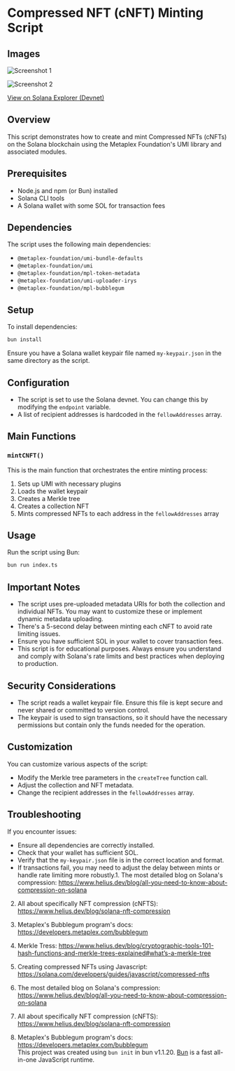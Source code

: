 # Compressed NFT (cNFT) Minting Script

## Images

![Screenshot 1](https://github.com/4rjunc/cNFT/blob/main/src/Screenshot%202024-09-29%20at%2016.18.41.png?raw=true)

![Screenshot 2](https://github.com/4rjunc/cNFT/blob/main/src/Screenshot%202024-09-29%20at%2016.18.50.png?raw=true)

[View on Solana Explorer (Devnet)](https://explorer.solana.com/address/6fEXLrZ2jn9QcUQeZ3Ted3HyRhv2xo6PNCdMDzbgqUuF?cluster=devnet)

## Overview

This script demonstrates how to create and mint Compressed NFTs (cNFTs) on the Solana blockchain using the Metaplex Foundation's UMI library and associated modules.

## Prerequisites

- Node.js and npm (or Bun) installed
- Solana CLI tools
- A Solana wallet with some SOL for transaction fees

## Dependencies

The script uses the following main dependencies:

- `@metaplex-foundation/umi-bundle-defaults`
- `@metaplex-foundation/umi`
- `@metaplex-foundation/mpl-token-metadata`
- `@metaplex-foundation/umi-uploader-irys`
- `@metaplex-foundation/mpl-bubblegum`

## Setup

To install dependencies:

```bash
bun install
```

Ensure you have a Solana wallet keypair file named `my-keypair.json` in the same directory as the script.

## Configuration

- The script is set to use the Solana devnet. You can change this by modifying the `endpoint` variable.
- A list of recipient addresses is hardcoded in the `fellowAddresses` array.

## Main Functions

### `mintCNFT()`

This is the main function that orchestrates the entire minting process:

1. Sets up UMI with necessary plugins
2. Loads the wallet keypair
3. Creates a Merkle tree
4. Creates a collection NFT
5. Mints compressed NFTs to each address in the `fellowAddresses` array

## Usage

Run the script using Bun:

```bash
bun run index.ts
```

## Important Notes

- The script uses pre-uploaded metadata URIs for both the collection and individual NFTs. You may want to customize these or implement dynamic metadata uploading.
- There's a 5-second delay between minting each cNFT to avoid rate limiting issues.
- Ensure you have sufficient SOL in your wallet to cover transaction fees.
- This script is for educational purposes. Always ensure you understand and comply with Solana's rate limits and best practices when deploying to production.

## Security Considerations

- The script reads a wallet keypair file. Ensure this file is kept secure and never shared or committed to version control.
- The keypair is used to sign transactions, so it should have the necessary permissions but contain only the funds needed for the operation.

## Customization

You can customize various aspects of the script:

- Modify the Merkle tree parameters in the `createTree` function call.
- Adjust the collection and NFT metadata.
- Change the recipient addresses in the `fellowAddresses` array.

## Troubleshooting

If you encounter issues:

- Ensure all dependencies are correctly installed.
- Check that your wallet has sufficient SOL.
- Verify that the `my-keypair.json` file is in the correct location and format.
- If transactions fail, you may need to adjust the delay between mints or handle rate limiting more robustly.1. The most detailed blog on Solana's compression: https://www.helius.dev/blog/all-you-need-to-know-about-compression-on-solana

2. All about specifically NFT compression (cNFTS): https://www.helius.dev/blog/solana-nft-compression
3. Metaplex's Bubblegum program's docs: https://developers.metaplex.com/bubblegum
4. Merkle Tress: https://www.helius.dev/blog/cryptographic-tools-101-hash-functions-and-merkle-trees-explained#what’s-a-merkle-tree

5. Creating compressed NFTs using Javascript: https://solana.com/developers/guides/javascript/compressed-nfts
6. The most detailed blog on Solana's compression: https://www.helius.dev/blog/all-you-need-to-know-about-compression-on-solana
7. All about specifically NFT compression (cNFTS): https://www.helius.dev/blog/solana-nft-compression
8. Metaplex's Bubblegum program's docs: https://developers.metaplex.com/bubblegum  
   This project was created using `bun init` in bun v1.1.20. [Bun](https://bun.sh) is a fast all-in-one JavaScript runtime.

